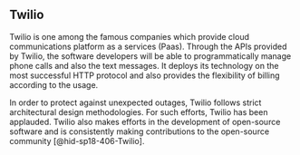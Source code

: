 Twilio
------

Twilio is one among the famous companies which provide cloud
communications platform as a services (Paas). Through the APIs provided
by Twilio, the software developers will be able to programmatically
manage phone calls and also the text messages. It deploys its technology
on the most successful HTTP protocol and also provides the flexibility
of billing according to the usage.

In order to protect against unexpected outages, Twilio follows strict
architectural design methodologies. For such efforts, Twilio has been
applauded. Twilio also makes efforts in the development of open-source
software and is consistently making contributions to the open-source
community [@hid-sp18-406-Twilio].
